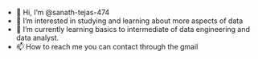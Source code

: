 - 👋 Hi, I’m @sanath-tejas-474
- 👀 I’m interested in studying and learning about more aspects of data
- 🌱 I’m currently learning basics to intermediate of data engineering and data analyst.
- 📫 How to reach me you can contact through the gmail


<!---
sanath-tejas-474/sanath-tejas-474 is a ✨ special ✨ repository because its `README.md` (this file) appears on your GitHub profile.
You can click the Preview link to take a look at your changes.
--->

